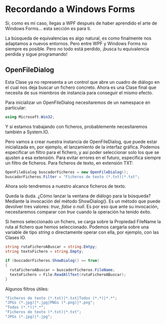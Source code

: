 # Recordando a Windows Forms

Si, como es mi caso, llegas a WPF después de haber aprendido el arte de Windows Forms... esta sección es para ti.

La búsqueda de equivalencias es algo natural, es como finalmente nos adaptamos a nuevos entornos. Pero entre WPF y Windows Forms no siempre es posible. Pero no todo está perdido, ¡busca tu equivalencia perdida y sigue programando! 

## OpenFileDialog

Esta Clase ya no representa a un control que abre un cuadro de diálogo en el cual nos deja buscar un fichero concreto. Ahora es una Clase final que necesita de sus miembros de instancia para conseguir el mismo efecto.

Para inicializar un OpenFileDialog necesitaremos de un namespace en particular:

```cs
using Microsoft.Win32;
```

Y si estamos trabajando con ficheros, probablemente necesitaremos también a System.IO.

Pero vamos a crear nuestra instancia de OpenFileDialog, que puede estar inicializada en, por ejemplo, el lanzamiento de la interfaz gráfica. Podemos especificar un filtro para el fichero, y así poder seleccionar solo los que se ajusten a esa extensión. Para evitar errores en el futuro, especifica siempre un filtro de ficheros. Para ficheros de texto, en extensión TXT: 

```cs
OpenFileDialog buscadorFicheros = new OpenFileDialog();
buscadorFicheros.Filter = "Ficheros de texto (*.txt)|*.txt";
```

Ahora solo tendremos a nuestro alcance ficheros de texto.

Queda la duda. ¿Cómo lanzar la ventana de diálogo para la búsqueda? Mediante la invocación del método ShowDialog(). Es un método que puede devolver tres valores: *true*, *false* o *null*. Es por eso que ante su invocación, necesitaremos comparar con *true* cuando la operación ha tenido éxito.

Si hemos seleccionado un fichero, se carga sobre la Propiedad FileName la ruta al fichero que hemos seleccionado. Podemos cargarla sobre una variable de tipo *string* o directamente operar con ella, por ejemplo, con las Clases IO.

```cs
string rutaFicheroABuscar = string.Emtpy;
string textoFichero = string.Empty;

if (buscadorFicheros.ShowDialog() == true)
{
  rutaFicheroABuscar = buscadorFicheros.FileName;
  textoFichero = File.ReadAllText(rutaFicheroABuscar);
}
```

Algunos filtros útiles:

```cs
"Ficheros de texto (*.txt)|*.txt|Todos (*.*)|*.*";
"JPGs (*.jpg)|*.jpg|PNGs (*.png)|*.png";
"Todos (*.*)|*.*";
"Ficheros de texto (*.txt)|*.txt";
"JPGs (*.jpg)|*.jpg";
```
